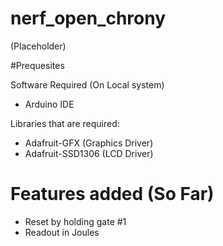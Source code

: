 # nerf_open_chrony

(Placeholder)

#Prequesites

Software Required (On Local system)

  - Arduino IDE

Libraries that are required:
  
  - Adafruit-GFX (Graphics Driver)
  - Adafruit-SSD1306 (LCD Driver)
  
# Features added (So Far)

  - Reset by holding gate #1
  - Readout in Joules
